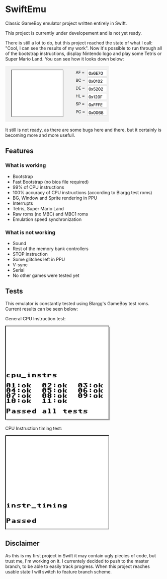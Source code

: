 # SwiftEmu
Classic GameBoy emulator project written entirely in Swift. 
 
This project is currently under developement and is not yet ready. 

There is still a lot to do, but this project reached the state of what I call: "Cool, I can see the results of my work". Now it's possible to run through all of the bootstrap instructions, display Nintendo logo and play some Tetris or Super Mario Land. You can see how it looks down below:

![](images/emulator.gif)

It still is not ready, as there are some bugs here and there, but it certainly is becoming more and more usefull.

## Features
### What is working
- Bootstrap
- Fast Bootstrap (no bios file required)
- 99% of CPU instructions
- 100% accuracy of CPU instructions (according to Blargg test roms)
- BG, Window and Sprite rendering in PPU
- Interrupts
- Tetris, Super Mario Land
- Raw roms (no MBC) and MBC1 roms
- Emulation speed synchronization

### What is not working
- Sound
- Rest of the memory bank controllers
- STOP instruction
- Some glitches left in PPU
- V-sync
- Serial
- No other games were tested yet

## Tests
This emulator is constantly tested using Blargg's GameBoy test roms. Current results can be seen below:

General CPU Instruction test:

![](images/cpu_instr_test.png)

CPU Instruction timing test:

![](images/cpu_instr_timing_test.png)

## Disclaimer
As this is my first project in Swift it may contain ugly piecies of code, but trust me, I'm working on it.
I currentely decided to push to the master branch, to be able to easily track progress. When this project reaches usable state I will switch to feature branch scheme.
